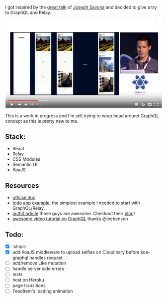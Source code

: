 I got inspired by the [great talk](https://youtu.be/IrgHurBjQbg) of [Joseph Savona](https://twitter.com/en_JS) and decided to give a try to GraphQL and Relay.

[![Joseph Savona - Relay: An Application Framework For React at react-europe 2015](presentation/joe_talk.png)](https://youtu.be/IrgHurBjQbg)

This is a work in progress and I'm still trying to wrap head around GraphQL concept as this is pretty new to me.

## Stack:
- React
- Relay
- CSS Modules
- Semantic UI
- KoaJS

## Resources
- [official doc](https://facebook.github.io/relay/docs/getting-started.html#content)
- [todo app example](https://github.com/facebook/relay/tree/master/examples/todo), the simplest example I needed to start with GraphQL/Relay. 
- [auth0 article](https://auth0.com/blog/2015/10/06/getting-started-with-relay/) these guys are awesome. Checkout their [blog](https://auth0.com/blog/)!
- [awesome video tutorial on GraphQL](https://youtu.be/DNPVqK_woRQ) thanks @leebenson

## Todo:
- [x] :shipit:
- [x] add KoaJS middleware to upload selfies on Cloudinary before koa-graphql handles request
- [ ] add/remove Like mutation
- [ ] handle server side errors
- [ ] tests
- [ ] host on Heroku
- [ ] page transitions
- [ ] FeedItem's loading animation
